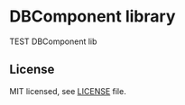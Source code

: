 # DBComponent library

TEST DBComponent lib

## License

MIT licensed, see [LICENSE](./LICENSE) file.
